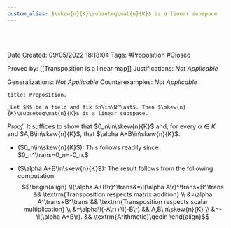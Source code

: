 ```yaml
---
custom_alias: $\skew{n}{K}\subseteq\mat{n}{K}$ is a linear subspace
---
```


<br />
<br />

Date Created: 09/05/2022 18:18:04
Tags: #Proposition #Closed

Proved by: [[Transposition is a linear map]]
Justifications: _Not Applicable_

Generalizations: _Not Applicable_
Counterexamples: _Not Applicable_

``` ad-Proposition
title: Proposition.

_Let $K$ be a field and fix $n\in\N^\ast$. Then $\skew{n}{K}\subseteq\mat{n}{K}$ is a linear subspace._

```

_Proof_. It suffices to show that $0_n\in\skew{n}{K}$ and, for every $\alpha\in K$ and $A,B\in\skew{n}{K}$, that $\alpha A+B\in\skew{n}{K}$.
* ($0_n\in\skew{n}{K}$): This follows readily since $0_n^\trans=0_n=-0_n.$

* ($\alpha A+B\in\skew{n}{K}$): The result follows from the following computation:
$$\begin{align}
    \l(\alpha A+B\r)^\trans&=\l(\alpha A\r)^\trans+B^\trans && \textrm{Transposition respects matrix addition} \\
    &=\alpha A^\trans+B^\trans && \textrm{Transposition respects scalar multiplication} \\
    &=\alpha\l(-A\r)+\l(-B\r) && A,B\in\skew{n}{K} \\
    &=-\l(\alpha A+B\r). && \textrm{Arithmetic}\qedin
\end{align}$$
